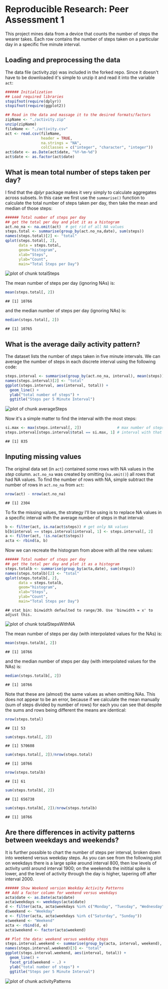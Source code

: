 # Reproducible Research: Peer Assessment 1
This project mines data from a device that counts the number of steps the wearer takes.  Each row contains the number of steps taken on a particular day in a specific five minute interval.

## Loading and preprocessing the data
The data file (activity.zip) was included in the forked repo.  Since it doesn't have to be downloaded it's simple to unzip it and read it into the variable `act`:


```r
###### Initialization
## Load required libraries
stopifnot(require(dplyr))
stopifnot(require(ggplot2))

## Read in the data and massage it to the desired formats/factors
zipName <- "./activity.zip"
unzip(zipName)
fileName <- "./activity.csv"
act <- read.csv(fileName, 
                header = TRUE, 
                na.strings = "NA", 
                colClasses = c("integer", "character", "integer"))
act$date <- as.Date(act$date, "%Y-%m-%d")
act$date <- as.factor(act$date)
```

## What is mean total number of steps taken per day?
I find that the _dplyr_ package makes it very simply to calculate aggregates across subsets.  In this case we first use the `summarise()` function to calculate the total number of steps taken per day, then take the mean and median of those steps:

```r
###### Total number of steps per day
## get the total per day and plot it as a histogram
act.no_na <- na.omit(act)  # get rid of all NA values
steps.total <- summarise(group_by(act.no_na,date), sum(steps))
names(steps.total)[2] <- "total"
qplot(steps.total[, 2], 
      data = steps.total, 
      geom="histogram", 
      xlab="Steps", 
      ylab="Count",
      main="Total Steps per Day")
```

![plot of chunk totalSteps](figure/totalSteps.png) 

The mean number of steps per day (ignoring NAs) is:

```r
mean(steps.total[, 2])
```

```
## [1] 10766
```

and the median number of steps per day (ignoring NAs) is:

```r
median(steps.total[, 2])
```

```
## [1] 10765
```

## What is the average daily activity pattern?
The dataset lists the number of steps taken in five minute intervals.  We can average the number of steps in each discrete interval using the following code:

```r
steps.interval <- summarise(group_by(act.no_na, interval), mean(steps))
names(steps.interval)[2] <- "total"
ggplot(steps.interval, aes(interval, total)) +
  geom_line() +
  ylab("total number of steps") +
  ggtitle("Steps per 5 Minute Interval")
```

![plot of chunk averageSteps](figure/averageSteps.png) 

Now it's a simple matter to find the interval with the most steps:

```r
si.max <- max(steps.interval[, 2])                # max number of steps in an interval
steps.interval[steps.interval$total == si.max, 1] # interval with that max
```

```
## [1] 835
```

## Inputing missing values
The original data set (in `act`) contained some rows with NA values in the _step_ column.  `act.no_na` was created by omitting (`na.omit()`) all rows that had NA values.  To find the number of rows with NA, simple subtract the number of rows in `act.no_na` from `act`:


```r
nrow(act) - nrow(act.no_na)
```

```
## [1] 2304
```

To fix the missing values, the strategy I'll be using is to replace NA values in a specific interval with the average number of steps in that interval:


```r
b <- filter(act, is.na(act$steps)) # get only NA values
b[b$interval == steps.interval$interval, 1] <- steps.interval[, 2]
a <- filter(act, !is.na(act$steps))
acta <- rbind(a, b)
```

Now we can recreate the histogram from above with all the new values: 

```r
###### Total number of steps per day
## get the total per day and plot it as a histogram
steps.totalb <- summarise(group_by(acta,date), sum(steps))
names(steps.totalb)[2] <- "total"
qplot(steps.totalb[, 2], 
      data = steps.totalb, 
      geom="histogram", 
      xlab="Steps", 
      ylab="Count",
      main="Total Steps per Day")
```

```
## stat_bin: binwidth defaulted to range/30. Use 'binwidth = x' to adjust this.
```

![plot of chunk totalStepsWithNA](figure/totalStepsWithNA.png) 

The mean number of steps per day (with interpolated values for the NAs) is:

```r
mean(steps.totalb[, 2])
```

```
## [1] 10766
```

and the median number of steps per day (with interpolated values for the NAs) is:

```r
median(steps.totalb[, 2])
```

```
## [1] 10766
```

Note that these are (almost) the same values as when omitting NAs.  This does not appear to be an error, because if we calculate the mean manually (sum of steps divided by number of rows) for each you can see that despite the sums and rows being different the means are identical:

```r
nrow(steps.total)
```

```
## [1] 53
```

```r
sum(steps.total[, 2])
```

```
## [1] 570608
```

```r
sum(steps.total[, 2])/nrow(steps.total)
```

```
## [1] 10766
```

```r
nrow(steps.totalb)
```

```
## [1] 61
```

```r
sum(steps.totalb[, 2])
```

```
## [1] 656738
```

```r
sum(steps.totalb[, 2])/nrow(steps.totalb)
```

```
## [1] 10766
```

## Are there differences in activity patterns between weekdays and weekends?
It is further possible to chart the number of steps per interval, broken down into weekend versus weekday steps.  As you can see from the following plot on weekdays there is a large spike around interval 800, then low levels of activity until around interval 1900; on the weekends the inititial spike is lower, and the level of activity through the day is higher, tapering off after interval 2000.


```r
###### Show Weekend version Weekday Activity Patterns
## Add a factor column for weekend versus weekdays
acta$date <- as.Date(acta$date)
acta$weekdays <- weekdays(acta$date)
d <- filter(acta, acta$weekdays %in% c("Monday", "Tuesday", "Wednesday", "Thursday", "Friday"))
d$weekend <- "Weekday"
e <- filter(acta, acta$weekdays %in% c("Saturday", "Sunday"))
e$weekend <- "Weekend"
acta <- rbind(d, e)
acta$weekend <- factor(acta$weekend)

## Plot the data: weekend versus weekday steps
steps.interval.weekend <- summarise(group_by(acta, interval, weekend), mean(steps))
names(steps.interval.weekend)[3] <- "total"
ggplot(steps.interval.weekend, aes(interval, total)) +
  geom_line() +
  facet_grid(weekend ~ .) +
  ylab("total number of steps") +
  ggtitle("Steps per 5 Minute Interval")
```

![plot of chunk activityPatterns](figure/activityPatterns.png) 
